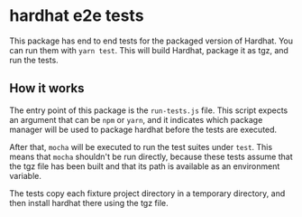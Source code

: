 # hardhat e2e tests

This package has end to end tests for the packaged version of Hardhat. You can run them with `yarn test`. This will build Hardhat, package it as tgz, and run the tests.

## How it works

The entry point of this package is the `run-tests.js` file. This script expects an argument that can be `npm` or `yarn`, and it indicates which package manager will be used to package hardhat before the tests are executed.

After that, `mocha` will be executed to run the test suites under `test`. This means that `mocha` shouldn't be run directly, because these tests assume that the tgz file has been built and that its path is available as an environment variable.

The tests copy each fixture project directory in a temporary directory, and then install hardhat there using the tgz file.

